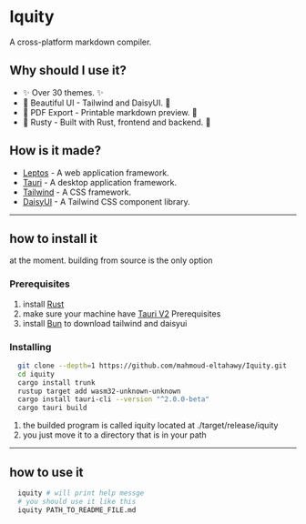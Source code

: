 # Iquity
A cross-platform markdown compiler.

## Why should I use it?
- ✨ Over 30 themes. ✨
- 🦋 Beautiful UI - Tailwind and DaisyUI. 🦋
- 📂 PDF Export - Printable markdown preview. 📂
- 🦀 Rusty - Built with Rust, frontend and backend. 🦀

## How is it made?
- [Leptos](https://www.leptos.dev) - A web application framework.
- [Tauri](https://www.tauri.app) - A desktop application framework.
- [Tailwind](https://www.tailwindcss.com) - A CSS framework.
- [DaisyUI](https://www.daisyui.com) - A Tailwind CSS component library.

---

## how to install it
at the moment. building from source is the only option

### Prerequisites
1. install [Rust](https://www.rust-lang.org/)
2. make sure your machine have [Tauri V2](https://v2.tauri.app/start/prerequisites/) Prerequisites
4. install [Bun](https://bun.sh/) to download tailwind and daisyui

### Installing
```sh
  git clone --depth=1 https://github.com/mahmoud-eltahawy/Iquity.git
  cd iquity
  cargo install trunk
  rustup target add wasm32-unknown-unknown
  cargo install tauri-cli --version "^2.0.0-beta"
  cargo tauri build
```
1. the builded program is called iquity located at ./target/release/iquity
1. you just move it to a directory that is in your path

---

## how to use it
```sh
  iquity # will print help messge
  # you should use it like this
  iquity PATH_TO_README_FILE.md
```
